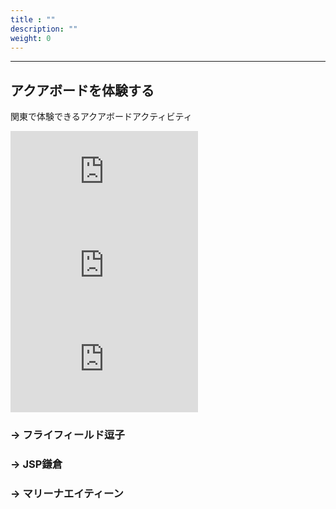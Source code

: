 ```yaml
---
title : ""
description: ""
weight: 0
---
```



<hr id="activity" />
<h2 id="experience">アクアボードを体験する</h2>

関東で体験できるアクアボードアクティビティ


<iframe id="location_map1" class="map" src="https://www.google.com/maps/embed?pb=!1m18!1m12!1m3!1d17831.876712274356!2d139.54783839598667!3d35.29924991650879!2m3!1f0!2f0!3f0!3m2!1i1024!2i768!4f13.1!3m3!1m2!1s0x6018466de4bafa9b%3A0x5f31ccd3657aa086!2z44OV44Op44Kk44OV44Kj44O844Or44OJ6YCX5a2Q!5e0!3m2!1sja!2sjp!4v1570360331899!5m2!1sja!2sjp" frameborder="0" style="border:0;" allowfullscreen=""></iframe>

<iframe id="location_map2" class="map dispnone"  src="https://www.google.com/maps/embed?pb=!1m18!1m12!1m3!1d13636.538198108998!2d139.55185346872906!3d35.300197864254876!2m3!1f0!2f0!3f0!3m2!1i1024!2i768!4f13.1!3m3!1m2!1s0x0%3A0xcd93aad5e87ad65!2z44K444Kn44OD44OI44K544Kt44O844OX44Op44K26Y6M5YCJ!5e0!3m2!1sja!2sjp!4v1570363268935!5m2!1sja!2sjp" frameborder="0" style="border:0;" allowfullscreen=""></iframe>

<iframe id="location_map3" class="map dispnone"  src="https://www.google.com/maps/embed?pb=!1m18!1m12!1m3!1d3251.0285536038705!2d138.8948744146541!3d35.42932268025384!2m3!1f0!2f0!3f0!3m2!1i1024!2i768!4f13.1!3m3!1m2!1s0x0%3A0xdb852c02c2433eec!2z5bGx5Lit5rmW44Oe44Oq44O844OK44Ko44Kk44OG44Kj44O844Oz!5e0!3m2!1sja!2sjp!4v1570363334395!5m2!1sja!2sjp" frameborder="0" style="border:0;" allowfullscreen=""></iframe>

<h3 id="location1" class="location bold">→ フライフィールド逗子</h3>
<h3 id="location2" class="location">→ JSP鎌倉</h3>
<h3 id="location3" class="location">→ マリーナエイティーン</h3>



<script>
location1.addEventListener('click', function(e){
    changeBold(location1,location3,location2);
    location_map1.classList.remove('dispnone');
    location_map2.classList.add('dispnone');
    location_map3.classList.add('dispnone');
});
location2.addEventListener('click', function(e){
    changeBold(location2,location1,location3);
    location_map2.classList.remove('dispnone');
    location_map1.classList.add('dispnone');
    location_map3.classList.add('dispnone');
});
location3.addEventListener('click', function(e){
    changeBold(location3,location1,location2);
    location_map3.classList.remove('dispnone');
    location_map1.classList.add('dispnone');
    location_map2.classList.add('dispnone');

});
function changeBold(add,rm1,rm2){
    add.classList.add('bold');
    rm1.classList.remove('bold');
    rm2.classList.remove('bold');
}
</script>


